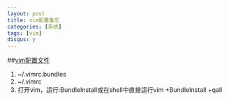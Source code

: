 ```yaml
---
layout: post
title: vim配置备忘
categories: [系统]
tags: [vim]
disqus: y
---
```

##[vim配置文件](https://github.com/wuruimiao/Programming_Note/tree/master/System_Note/Editor/Vim)
1. ~/.vimrc.bundles
2. ~/.vimrc
3. 打开vim，运行:BundleInstall或在shell中直接运行vim +BundleInstall +qall
